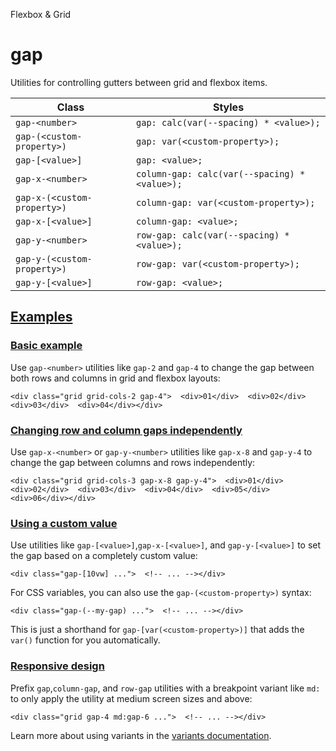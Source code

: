 Flexbox & Grid

# gap

Utilities for controlling gutters between grid and flexbox items.

| Class                       | Styles                                        |
| --------------------------- | --------------------------------------------- |
| `gap-<number>`              | `gap: calc(var(--spacing) * <value>);`        |
| `gap-(<custom-property>)`   | `gap: var(<custom-property>);`                |
| `gap-[<value>]`             | `gap: <value>;`                               |
| `gap-x-<number>`            | `column-gap: calc(var(--spacing) * <value>);` |
| `gap-x-(<custom-property>)` | `column-gap: var(<custom-property>);`         |
| `gap-x-[<value>]`           | `column-gap: <value>;`                        |
| `gap-y-<number>`            | `row-gap: calc(var(--spacing) * <value>);`    |
| `gap-y-(<custom-property>)` | `row-gap: var(<custom-property>);`            |
| `gap-y-[<value>]`           | `row-gap: <value>;`                           |

## [Examples](#examples)

### [Basic example](#basic-example)

Use `gap-<number>` utilities like `gap-2` and `gap-4` to change the gap between both rows and columns in grid and flexbox layouts:

```
<div class="grid grid-cols-2 gap-4">  <div>01</div>  <div>02</div>  <div>03</div>  <div>04</div></div>
```

### [Changing row and column gaps independently](#changing-row-and-column-gaps-independently)

Use `gap-x-<number>` or `gap-y-<number>` utilities like `gap-x-8` and `gap-y-4` to change the gap between columns and rows independently:

```
<div class="grid grid-cols-3 gap-x-8 gap-y-4">  <div>01</div>  <div>02</div>  <div>03</div>  <div>04</div>  <div>05</div>  <div>06</div></div>
```

### [Using a custom value](#using-a-custom-value)

Use utilities like `gap-[<value>]`,`gap-x-[<value>]`, and `gap-y-[<value>]` to set the gap based on a completely custom value:

```
<div class="gap-[10vw] ...">  <!-- ... --></div>
```

For CSS variables, you can also use the `gap-(<custom-property>)` syntax:

```
<div class="gap-(--my-gap) ...">  <!-- ... --></div>
```

This is just a shorthand for `gap-[var(<custom-property>)]` that adds the `var()` function for you automatically.

### [Responsive design](#responsive-design)

Prefix `gap`,`column-gap`, and `row-gap` utilities with a breakpoint variant like `md:` to only apply the utility at medium screen sizes and above:

```
<div class="grid gap-4 md:gap-6 ...">  <!-- ... --></div>
```

Learn more about using variants in the [variants documentation](/docs/hover-focus-and-other-states).
